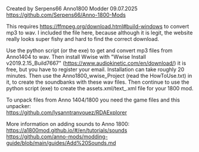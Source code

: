 Created by Serpens66 Anno1800 Modder 09.07.2025
https://github.com/Serpens66/Anno-1800-Mods

This requires https://ffmpeg.org/download.html#build-windows to convert mp3 to wav.
I included the file here, because although it is legit, the website really looks super fishy and hard to find the correct download.

Use the python script (or the exe) to get and convert mp3 files from Anno1404 to wav.
Then install Wwise with "Wwise Install v2019.2.15_Build7667" (https://www.audiokinetic.com/en/download/)
 it is free, but you have to register your email. Installation can take roughly 20 minutes.
Then use the Anno1800_wwise_Project (read the HowToUse.txt) in it, to create the soundbanks with these wav files.
Then continue to use the python script (exe) to create the assets.xml/text_.xml file for your 1800 mod.

To unpack files from Anno 1404/1800 you need the game files and this unpacker:  
https://github.com/lysanntranvouez/RDAExplorer

More information on adding sounds to Anno 1800:  
https://a1800mod.github.io/#/en/tutorials/sounds  
https://github.com/anno-mods/modding-guide/blob/main/guides/Add%20Sounds.md  
